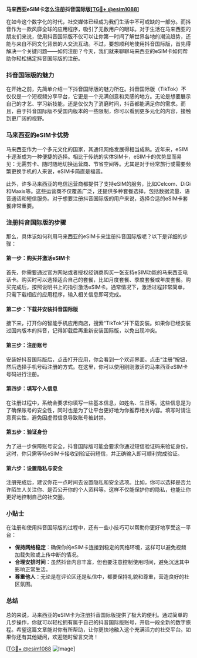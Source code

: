 **马来西亚eSIM卡怎么注册抖音国际版[[TG💪+ @esim1088](https://t.me/s/esim1088)]**

在如今这个数字化的时代，社交媒体已经成为我们生活中不可或缺的一部分。而抖音作为一款风靡全球的应用程序，吸引了无数用户的眼球。对于生活在马来西亚的朋友们来说，使用抖音国际版不仅可以让你第一时间了解世界各地的潮流趋势，还能与来自不同文化背景的人交流互动。不过，要想顺利地使用抖音国际版，首先得解决一个关键问题——如何注册？今天，我们就来聊聊马来西亚的eSIM卡如何帮助你轻松搞定抖音国际版的注册。

### 抖音国际版的魅力

在开始之前，先简单介绍一下抖音国际版的魅力所在。抖音国际版（TikTok）不仅仅是一个短视频分享平台，它更是一个充满创意和灵感的地方。无论是想要展示自己的才艺、学习新技能，还是仅仅为了消磨时间，抖音都能满足你的需求。而且，由于抖音国际版不受国内版本的一些限制，你可以看到更多元化的内容，接触到更广阔的视野。

### 马来西亚的eSIM卡优势

马来西亚作为一个多元文化的国家，其通讯网络发展得相当成熟。近年来，eSIM卡逐渐成为一种便捷的选择。相比于传统的实体SIM卡，eSIM卡的优势显而易见：无需剪卡、随时随地切换运营商、节省空间等。尤其是对于经常旅行或需要频繁更换手机的人来说，eSIM卡简直是福音。

此外，许多马来西亚的电信运营商都提供了支持eSIM的服务，比如Celcom、DiGi和Maxis等。这些运营商不仅覆盖广泛，还提供多种套餐选择，包括数据流量、语音通话和短信服务。对于想要注册抖音国际版的用户来说，选择合适的eSIM卡套餐非常重要。

### 注册抖音国际版的步骤

那么，具体该如何利用马来西亚的eSIM卡来注册抖音国际版呢？以下是详细的步骤：

#### 第一步：购买并激活eSIM卡

首先，你需要通过官方网站或者授权经销商购买一张支持eSIM功能的马来西亚电话卡。购买时可以选择适合自己的套餐，比如月度套餐、季度套餐或年度套餐。购买完成后，按照说明书上的指引激活eSIM卡。通常情况下，激活过程非常简单，只需下载相应的应用程序，输入相关信息即可完成。

#### 第二步：下载并安装抖音国际版

接下来，打开你的智能手机应用商店，搜索“TikTok”并下载安装。如果你已经安装过国内版本的抖音，记得卸载后再重新安装国际版，以免出现冲突。

#### 第三步：注册账号

安装好抖音国际版后，点击打开应用，你会看到一个欢迎界面。点击“注册”按钮，然后选择手机号码注册的方式。在这里，你可以使用刚刚激活的马来西亚eSIM卡号码进行注册。

#### 第四步：填写个人信息

在注册过程中，系统会要求你填写一些基本信息，如姓名、生日等。这些信息是为了确保账号的安全性，同时也是为了让平台更好地为你推荐相关内容。填写时请注意真实性，避免因虚假信息导致账号被封禁。

#### 第五步：验证身份

为了进一步保障账号安全，抖音国际版可能会要求你通过短信验证码来验证身份。这时，你只需等待eSIM卡接收到验证码短信，并正确输入即可顺利完成验证。

#### 第六步：设置隐私与安全

注册完成后，建议你花一点时间去设置隐私和安全选项。比如，你可以选择是否允许陌生人关注你、是否公开你的个人资料等。这样不仅能保护你的隐私，也能让你更好地控制自己的社交圈。

### 小贴士

在注册和使用抖音国际版的过程中，还有一些小技巧可以帮助你更好地享受这一平台：

- **保持网络稳定**：确保你的eSIM卡连接到稳定的网络环境，这样可以避免视频加载失败或上传中断的情况。
- **合理安排时间**：虽然抖音内容丰富，但也要注意控制使用时间，避免沉迷其中影响正常生活。
- **尊重他人**：无论是在评论区还是私信中，都要保持礼貌和尊重，营造良好的社区氛围。

### 总结

总的来说，马来西亚的eSIM卡为注册抖音国际版提供了极大的便利。通过简单的几步操作，你就可以轻松拥有属于自己的抖音国际版账号，开启一段全新的数字旅程。希望这篇文章能对你有所帮助，让你更快地融入这个充满活力的社交平台。如果你还有其他疑问，欢迎随时留言交流！

[[TG💪+ @esim1088](https://t.me/s/esim1088) ![Image](https://i.postimg.cc/4NQfJmqS/Snipaste-2025-05-13-00-14-12.png)]